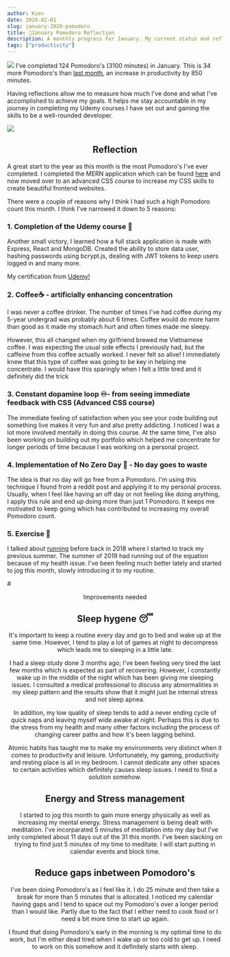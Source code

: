 ```yaml
---
author: Kien
date: 2020-02-01
slug: january-2020-pomodoro
title: 🍅January Pomodoro Reflection
description: A monthly progress for January. My current status and reflection on my productivity, goals and achievements.
tags: ["productivity"]
---
```


![](https://images.unsplash.com/photo-1507732052797-d22258ac2f96?ixlib=rb-1.2.1&ixid=eyJhcHBfaWQiOjEyMDd9&auto=format&fit=crop&w=1350&q=80)
I've completed 124 Pomodoro's (3100 minutes) in January. This is 34 more Pomodoro's than [last month](/066-december-2019-yearend-pomodoro/), an increase in productivity by 850 minutes.

Having reflections allow me to measure how much I've done and what I've accomplished to achieve my goals. It helps me stay accountable in my journey in completing my Udemy courses I have set out and gaining the skills to be a well-rounded developer.

![](/pomotodojan2020.png)

## <center>Reflection

A great start to the year as this month is the most Pomodoro's I've ever completed. I completed the MERN application which can be found [here](https://mern-places-udemy.firebaseapp.com/) and now moved over to an advanced CSS course to increase my CSS skills to create beautiful frontend websites.

There were a couple of reasons why I think I had such a high Pomodoro count this month. I think I've narrowed it down to 5 reasons:

### 1. Completion of the Udemy course 💪

Another small victory, I learned how a full stack application is made with Express, React and MongoDB. Created the ability to store data user, hashing passwords using bcrypt.js, dealing with JWT tokens to keep users logged in and many more.

My certification from <a href="https://www.udemy.com/certificate/UC-JWMOPYQP/" target="_blank">Udemy!</a>

### 2. Coffee☕ - artificially enhancing concentration

I was never a coffee drinker. The number of times I've had coffee during my 5-year undergrad was probably about 6 times. Coffee would do more harm than good as it made my stomach hurt and often times made me sleepy.

However, this all changed when my girlfriend brewed me Vietnamese coffee. I was expecting the usual side effects I previously had, but the caffeine from this coffee actually worked. I never felt so alive! I immediately knew that this type of coffee was going to be key in helping me concentrate. I would have this sparingly when I felt a little tired and it definitely did the trick

### 3. Constant dopamine loop ♾- from seeing immediate feedback with CSS (Advanced CSS course)

The immediate feeling of satisfaction when you see your code building out something live makes it very fun and also pretty addicting. I noticed I was a lot more involved mentally in doing this course. At the same time, I've also been working on building out my portfolio which helped me concentrate for longer periods of time because I was working on a personal project.

### 4. Implementation of No Zero Day 🚫 - No day goes to waste

The idea is that no day will go free from a Pomodoro. I'm using this technique I found from a reddit post and applying it to my personal process. Usually, when I feel like having an off day or not feeling like doing anything, I apply this rule and end up doing more than just 1 Pomodoro. It keeps me motivated to keep going which has contributed to increasing my overall Pomodoro count.

### 5. Exercise 👟

I talked about [running](/008-managing-energy/) before back in 2018 where I started to track my previous summer. The summer of 2019 had running out of the equation because of my health issue. I've been feeling much better lately and started to jog this month, slowly introducing it to my routine.

#<center>Improvements needed

## <center>Sleep hygene 😴

It's important to keep a routine every day and go to bed and wake up at the same time. However, I tend to play a lot of games at night to decompress which leads me to sleeping in a little late.

I had a sleep study done 3 months ago; I've been feeling very tired the last few months which is expected as part of recovering. However, I constantly wake up in the middle of the night which has been giving me sleeping issues. I consulted a medical professional to discuss any abnormalities in my sleep pattern and the results show that it might just be internal stress and not sleep apnea.

In addition, my low quality of sleep tends to add a never ending cycle of quick naps and leaving myself wide awake at night. Perhaps this is due to the stress from my health and many other factors including the process of changing career paths and how it's been lagging behind.

Atomic habits has taught me to make my environments very distinct when it comes to productivity and leisure. Unfortunately, my gaming, productivity and resting place is all in my bedroom. I cannot dedicate any other spaces to certain activities which definitely causes sleep issues. I need to find a solution somehow.

## <center>Energy and Stress management

I started to jog this month to gain more energy physically as well as increasing my mental energy. Stress management is being dealt with meditation. I've incorparated 5 minutes of meditation into my day but I've only completed about 11 days out of the 31 this month. I've been slacking on trying to find just 5 minutes of my time to meditate. I will start putting in calendar events and block time.

## <center>Reduce gaps inbetween Pomodoro's

I've been doing Pomodoro's as I feel like it. I do 25 minute and then take a break for more than 5 minutes that is allocated. I noticed my calendar having gaps and I tend to space out my Pomodoro's over a longer period than I would like. Partly due to the fact that I either need to cook food or I need a bit more time to start up again.

I found that doing Pomodoro's early in the morning is my optimal time to do work, but I'm either dead tired when I wake up or too cold to get up. I need to work on this somehow and it definitely starts with sleep.
